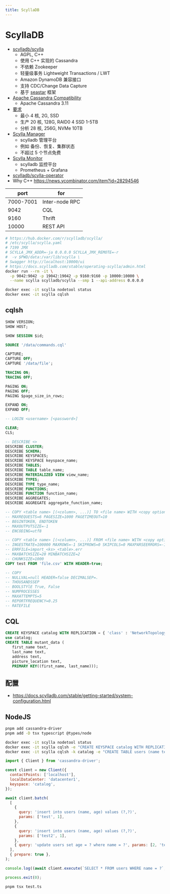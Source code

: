 ```yaml
---
title: ScyllaDB
---
```


# ScyllaDB

- [scylladb/scylla](https://github.com/scylladb/scylladb)
  - AGPL, C++
  - 使用 C++ 实现的 Cassandra
  - 不依赖 Zookeeper
  - 轻量级事务 Lightweight Transactions / LWT
  - Amazon DynamoDB 兼容接口
  - 支持 CDC/Change Data Capture
  - 基于 [seastar](https://github.com/scylladb/seastar) 框架
- [Apache Cassandra Compatibility](https://docs.scylladb.com/using-scylla/cassandra-compatibility/)
  - Apache Cassandra 3.11
- [要求](https://docs.scylladb.com/getting-started/system-requirements)
  - 最小 4 核, 2G, SSD
  - 生产 20 核, 128G, RAID0 4 SSD 1-5TB
  - 分析 28 核, 256G, NVMe 10TB
- [Scylla Manager](https://manager.docs.scylladb.com/stable/)
  - scylladb 管理平台
  - 例如 备份、恢复、集群状态
  - 不超过 5 个节点免费
- [Scylla Monitor](https://monitoring.docs.scylladb.com/stable/)
  - scylladb 监控平台
  - Prometheus + Grafana
- [scylladb/scylla-operator](https://github.com/scylladb/scylla-operator)
- Why C++ https://news.ycombinator.com/item?id=28294546

| port      | for            |
| --------- | -------------- |
| 7000-7001 | Inter-node RPC |
| 9042      | CQL            |
| 9160      | Thrift         |
| 10000     | REST API       |

```bash
# https://hub.docker.com/r/scylladb/scylla/
# /etc/scylla/scylla.yaml
# 7199 JMX
# SCYLLA_JMX_ADDR=-ja 0.0.0.0 SCYLLA_JMX_REMOTE=-r
#  -v $PWD/data:/var/lib/scylla \
# Swagger http://localhost:10000/ui
# https://docs.scylladb.com/stable/operating-scylla/admin.html
docker run --rm -it \
  -p 9042:9042 -p 19042:19042 -p 9160:9160 -p 10000:10000 \
  --name scylla scylladb/scylla --smp 1 --api-address 0.0.0.0

docker exec -it scylla nodetool status
docker exec -it scylla cqlsh
```

## cqlsh

```sql
SHOW VERSION;
SHOW HOST;

SHOW SESSION $id;

SOURCE '/data/commands.cql'

CAPTURE;
CAPTURE OFF;
CAPTURE '/data/file';

TRACING ON;
TRACING OFF;

PAGING ON;
PAGING OFF;
PAGING $page_size_in_rows;

EXPAND ON;
EXPAND OFF;

-- LOGIN <username> [<password>]

CLEAR;
CLS;

-- DESCRIBE <>
DESCRIBE CLUSTER;
DESCRIBE SCHEMA;
DESCRIBE KEYSPACES;
DESCRIBE KEYSPACE keyspace_name;
DESCRIBE TABLES;
DESCRIBE TABLE table_name;
DESCRIBE MATERIALIZED VIEW view_name;
DESCRIBE TYPES;
DESCRIBE TYPE type_name;
DESCRIBE FUNCTIONS;
DESCRIBE FUNCTION function_name;
DESCRIBE AGGREGATES;
DESCRIBE AGGREGATE aggregate_function_name;

-- COPY <table name> [(<column>, ...)] TO <file name> WITH <copy option> [AND <copy option> ...]
-- MAXREQUESTS=6 PAGESIZE=1000 PAGETIMEOUT=10
-- BEGINTOKEN, ENDTOKEN
-- MAXOUTPUTSIZE=-1
-- ENCODING=utf8

-- COPY <table name> [(<column>, ...)] FROM <file name> WITH <copy option> [AND <copy option> ...]
-- INGESTRATE=100000 MAXROWS=-1 SKIPROWS=0 SKIPCOLS=0 MAXPARSEERRORS=-1 MAXINSERTERRORS=1000
-- ERRFILE=import_<ks>_<table>.err
-- MAXBATCHSIZE=20 MINBATCHSIZE=2
-- CHUNKSIZE=1000
COPY test FROM 'file.csv' WITH HEADER=true;

-- COPY
-- NULLVAL=null HEADER=false DECIMALSEP=.
-- THOUSANDSSEP
-- BOOLSTYlE True, False
-- NUMPROCESSES
-- MAXATTEMPTS=5
-- REPORTFREQUENCY=0.25
-- RATEFILE
```

## CQL

```sql
CREATE KEYSPACE catalog WITH REPLICATION = { 'class' : 'NetworkTopologyStrategy','DC1' : 3};
use catalog;
CREATE TABLE mutant_data (
   first_name text,
   last_name text,
   address text,
   picture_location text,
   PRIMARY KEY((first_name, last_name)));
```

## 配置

- https://docs.scylladb.com/stable/getting-started/system-configuration.html

## NodeJS

```bash
pnpm add cassandra-driver
pnpm add -D tsx typescript @types/node

docker exec -it scylla nodetool status
docker exec -it scylla cqlsh -e "CREATE KEYSPACE catalog WITH REPLICATION = { 'class' : 'NetworkTopologyStrategy','datacenter1':1 }"
docker exec -it scylla cqlsh -k catalog -e "CREATE TABLE users (name text, age int, PRIMARY KEY(name))"
```

```js title="test.ts"
import { Client } from 'cassandra-driver';

const client = new Client({
  contactPoints: ['localhost'],
  localDataCenter: 'datacenter1',
  keyspace: 'catalog',
});

await client.batch(
  [
    {
      query: 'insert into users (name, age) values (?,?)',
      params: ['test', 1],
    },
    {
      query: 'insert into users (name, age) values (?,?)',
      params: ['test2', 1],
    },
    { query: 'update users set age = ? where name = ?', params: [2, 'test2'] },
  ],
  { prepare: true },
);

console.log((await client.execute(`SELECT * FROM users WHERE name = ?`, ['test2'])).rows);

process.exit(0);
```

```bash
pnpm tsx test.ts
```
